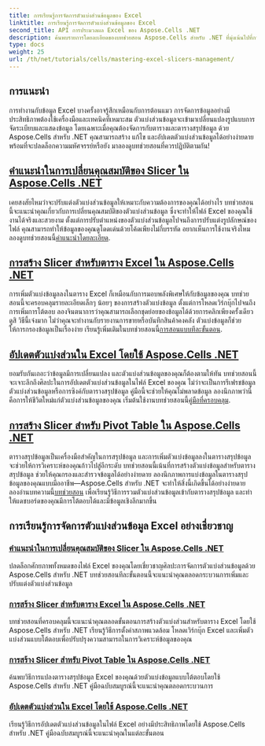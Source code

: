```yaml
---
title: การเรียนรู้การจัดการตัวแบ่งส่วนข้อมูลของ Excel
linktitle: การเรียนรู้การจัดการตัวแบ่งส่วนข้อมูลของ Excel
second_title: API การประมวลผล Excel ของ Aspose.Cells .NET
description: ค้นพบรายการโดยละเอียดของบทช่วยสอน Aspose.Cells สำหรับ .NET ที่มุ่งเน้นไปที่การจัดการตัวแบ่งส่วน Excel รวมถึงการเพิ่ม การปรับแต่ง และการอัปเดตตัวแบ่งส่วนในไฟล์ Excel
type: docs
weight: 25
url: /th/net/tutorials/cells/mastering-excel-slicers-management/
---
```

## การแนะนำ

การทำงานกับข้อมูล Excel บางครั้งอาจรู้สึกเหมือนกับการต้อนแมว การจัดการข้อมูลอย่างมีประสิทธิภาพต้องใช้เครื่องมือและเทคนิคที่เหมาะสม ตัวแบ่งส่วนข้อมูลจะเข้ามาเปลี่ยนแปลงรูปแบบการจัดระเบียบและแสดงข้อมูล โดยเฉพาะเมื่อคุณต้องจัดการกับตารางและตารางสรุปข้อมูล ด้วย Aspose.Cells สำหรับ .NET คุณสามารถสร้าง แก้ไข และอัปเดตตัวแบ่งส่วนข้อมูลได้อย่างง่ายดาย พร้อมที่จะปลดล็อกความมหัศจรรย์หรือยัง มาลองดูบทช่วยสอนที่ควรปฏิบัติตามกัน!

## [คำแนะนำในการเปลี่ยนคุณสมบัติของ Slicer ใน Aspose.Cells .NET](./guide-change-slicer-properties/)

 เคยสงสัยไหมว่าจะปรับแต่งตัวแบ่งส่วนข้อมูลให้เหมาะกับความต้องการของคุณได้อย่างไร บทช่วยสอนนี้จะแนะนำคุณเกี่ยวกับการเปลี่ยนคุณสมบัติของตัวแบ่งส่วนข้อมูล ซึ่งจะทำให้ไฟล์ Excel ของคุณใช้งานได้จริงและสวยงาม ตั้งแต่การปรับตำแหน่งของตัวแบ่งส่วนข้อมูลไปจนถึงการปรับแต่งรูปลักษณ์ของไฟล์ คุณสามารถทำให้ข้อมูลของคุณดูโดดเด่นด้วยโค้ดเพียงไม่กี่บรรทัด อยากเห็นการใช้งานจริงไหม ลองดูบทช่วยสอนนี้[คำแนะนำโดยละเอียด](./guide-change-slicer-properties/).

## [การสร้าง Slicer สำหรับตาราง Excel ใน Aspose.Cells .NET](./creating-slicer-for-excel-table/)

การเพิ่มตัวแบ่งข้อมูลลงในตาราง Excel ก็เหมือนกับการมอบพลังพิเศษให้กับข้อมูลของคุณ บทช่วยสอนนี้จะครอบคลุมรายละเอียดเล็กๆ น้อยๆ ของการสร้างตัวแบ่งข้อมูล ตั้งแต่การโหลดเวิร์กบุ๊กไปจนถึงการเพิ่มการโต้ตอบ ลองจินตนาการว่าคุณสามารถเลือกชุดย่อยของข้อมูลได้ด้วยการคลิกเพียงครั้งเดียว ดูสิ วิธีนี้เจ๋งมาก ไม่ว่าคุณจะทำงานกับรายงานการขายหรือบันทึกสินค้าคงคลัง ตัวแบ่งข้อมูลก็ช่วยให้การกรองข้อมูลเป็นเรื่องง่าย เรียนรู้เพิ่มเติมในบทช่วยสอนนี้[การสอนแบบทีละขั้นตอน](./creating-slicer-for-excel-table/).

## [อัปเดตตัวแบ่งส่วนใน Excel โดยใช้ Aspose.Cells .NET](./update-slicers-in-excel/)

 ยอมรับกันเถอะว่าข้อมูลมีการเปลี่ยนแปลง และตัวแบ่งส่วนข้อมูลของคุณก็ต้องตามให้ทัน บทช่วยสอนนี้จะเจาะลึกถึงศิลปะในการอัปเดตตัวแบ่งส่วนข้อมูลในไฟล์ Excel ของคุณ ไม่ว่าจะเป็นการรีเฟรชข้อมูลตัวแบ่งส่วนข้อมูลหรือการซิงค์กับตารางสรุปข้อมูล คู่มือนี้จะช่วยให้คุณไม่พลาดข้อมูล ลองนึกภาพว่านี่คือการให้ชีวิตใหม่แก่ตัวแบ่งส่วนข้อมูลของคุณ เริ่มต้นใช้งานบทช่วยสอนนี้[คู่มือที่ครอบคลุม](./update-slicers-in-excel/).

## [การสร้าง Slicer สำหรับ Pivot Table ใน Aspose.Cells .NET](./creating-slicer-for-pivot-table/)

ตารางสรุปข้อมูลเป็นเครื่องมือสำคัญในการสรุปข้อมูล และการเพิ่มตัวแบ่งข้อมูลลงในตารางสรุปข้อมูลจะช่วยให้การวิเคราะห์ของคุณก้าวไปสู่อีกระดับ บทช่วยสอนนี้เน้นที่การสร้างตัวแบ่งข้อมูลสำหรับตารางสรุปข้อมูล ช่วยให้คุณกรองและสำรวจข้อมูลได้อย่างง่ายดาย ลองนึกภาพการแบ่งข้อมูลในตารางสรุปข้อมูลของคุณแบบมืออาชีพ—Aspose.Cells สำหรับ .NET จะทำให้สิ่งนี้เกิดขึ้นได้อย่างง่ายดาย ลองอ่านบทความนี้[บทช่วยสอน](./creating-slicer-for-pivot-table/) เพื่อเรียนรู้วิธีการรวมตัวแบ่งส่วนข้อมูลเข้ากับตารางสรุปข้อมูล และทำให้แดชบอร์ดของคุณมีการโต้ตอบได้และมีข้อมูลเชิงลึกมากขึ้น

## การเรียนรู้การจัดการตัวแบ่งส่วนข้อมูล Excel อย่างเชี่ยวชาญ
### [คำแนะนำในการเปลี่ยนคุณสมบัติของ Slicer ใน Aspose.Cells .NET](./guide-change-slicer-properties/)
ปลดล็อกศักยภาพทั้งหมดของไฟล์ Excel ของคุณโดยเชี่ยวชาญศิลปะการจัดการตัวแบ่งส่วนข้อมูลด้วย Aspose.Cells สำหรับ .NET บทช่วยสอนทีละขั้นตอนนี้จะแนะนำคุณตลอดกระบวนการเพิ่มและปรับแต่งตัวแบ่งส่วนข้อมูล
### [การสร้าง Slicer สำหรับตาราง Excel ใน Aspose.Cells .NET](./creating-slicer-for-excel-table/)
บทช่วยสอนที่ครอบคลุมนี้จะแนะนำคุณตลอดขั้นตอนการสร้างตัวแบ่งส่วนสำหรับตาราง Excel โดยใช้ Aspose.Cells สำหรับ .NET เรียนรู้วิธีการตั้งค่าสภาพแวดล้อม โหลดเวิร์กบุ๊ก Excel และเพิ่มตัวแบ่งส่วนแบบโต้ตอบเพื่อปรับปรุงความสามารถในการวิเคราะห์ข้อมูลของคุณ
### [การสร้าง Slicer สำหรับ Pivot Table ใน Aspose.Cells .NET](./creating-slicer-for-pivot-table/)
ค้นพบวิธีการแปลงตารางสรุปข้อมูล Excel ของคุณด้วยตัวแบ่งข้อมูลแบบโต้ตอบโดยใช้ Aspose.Cells สำหรับ .NET คู่มือฉบับสมบูรณ์นี้จะแนะนำคุณตลอดกระบวนการ
### [อัปเดตตัวแบ่งส่วนใน Excel โดยใช้ Aspose.Cells .NET](./update-slicers-in-excel/)
เรียนรู้วิธีการอัปเดตตัวแบ่งส่วนข้อมูลในไฟล์ Excel อย่างมีประสิทธิภาพโดยใช้ Aspose.Cells สำหรับ .NET คู่มือฉบับสมบูรณ์นี้จะแนะนำคุณในแต่ละขั้นตอน